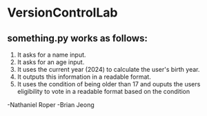 # VersionControlLab
## something.py works as follows:
1. It asks for a name input.
2. It asks for an age input.
3. It uses the current year (2024) to calculate the user's birth year.
4. It outputs this information in a readable format.
5. It uses the condition of being older than 17 and ouputs the users eligibility to vote in a readable format based on the condition

-Nathaniel Roper
-Brian Jeong

